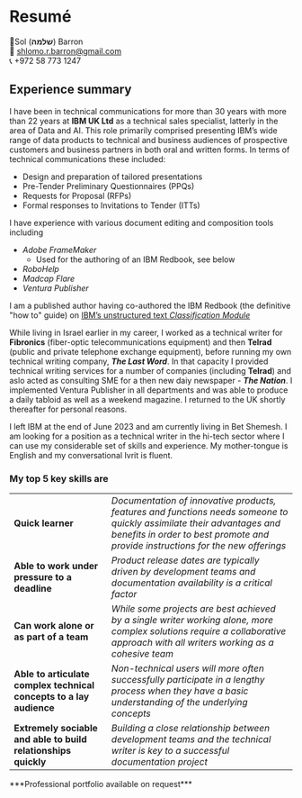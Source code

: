 # Resumé

👤Sol (**שלמה**) Barron  
📧 shlomo.r.barron@gmail.com   
📞 +972 58 773 1247

## Experience summary
I have been in technical communications for more than 30 years with more than 22 years at **IBM UK Ltd** as a technical sales specialist, latterly in the area of Data and AI. This role primarily comprised presenting IBM’s wide range of data products to technical and business audiences of prospective customers and business partners in both oral and written forms. In terms of technical communications these included:
* Design and preparation of tailored presentations
* Pre-Tender Preliminary Questionnaires (PPQs)
* Requests for Proposal (RFPs)
* Formal responses to Invitations to Tender (ITTs)

I have experience with various document editing and composition tools including 
* _Adobe FrameMaker_
  * Used for the authoring of an IBM Redbook, see below
* _RoboHelp_
* _Madcap Flare_
* _Ventura Publisher_

I am a published author having co-authored the IBM Redbook (the definitive "how to" guide) on [IBM’s unstructured text _Classification Module_](https://www.redbooks.ibm.com/redbooks/pdfs/sg247707.pdf)

While living in Israel earlier in my career, I worked as a technical writer for **Fibronics** (fiber-optic telecommunications equipment) and then **Telrad** (public and private telephone exchange equipment), before running my own technical writing company, ___The Last Word___. In that capacity I provided technical writing services for a number of companies (including **Telrad**) and aslo acted as consulting SME for a then new daiy newspaper - ___The Nation___. I implemented Ventura Publisher in all departments and was able to produce a daily tabloid as well as a weekend magazine. I returned to the UK shortly thereafter for personal reasons.

I left IBM at the end of June 2023 and am currently living in Bet Shemesh. I am looking for a position as a technical writer in the hi-tech sector where I can use my considerable set of skills and experience. My mother-tongue is English and my conversational Ivrit is fluent.


### My top 5 key skills are

<table>
  <tr>
    <td><b>Quick learner</td>
    <td><i>Documentation of innovative products, features and functions needs someone to quickly assimilate their advantages and benefits in order to best promote and provide instructions for the new offerings</td>
  </tr>
  <tr>
    <td><b>Able to work under pressure to a deadline</td>
    <td><i>Product release dates are typically driven by development teams and documentation availability is a critical factor</td>
  </tr>
 <tr>
    <td><b>Can work alone or as part of a team</td>
    <td><i>While some projects are best achieved by a single writer working alone, more complex solutions require a collaborative approach with all writers working as a cohesive team</td>
  </tr>
 <tr>
    <td><b>Able to articulate complex technical concepts to a lay audience</td>
    <td><i>Non-technical users will more often successfully participate in a lengthy process when they have a basic understanding of the underlying concepts </td>
  </tr>
<tr>
    <td><b>Extremely sociable and able to build relationships quickly</td>
    <td><i>Building a close relationship between development teams and the technical writer is key to a successful documentation project</td>
  </tr>
 </table>

 \*\*\*Professional portfolio available on request\*\*\*
